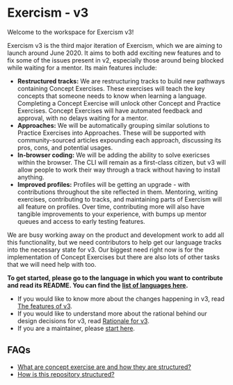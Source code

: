 # Exercism - v3

Welcome to the workspace for Exercism v3!

Exercism v3 is the third major iteration of Exercism, which we are aiming to launch around June 2020. It aims to both add exciting new features and to fix some of the issues present in v2, especially those around being blocked while waiting for a mentor. Its main features include:
- **Restructured tracks:** We are restructuring tracks to build new pathways containing Concept Exercises. These exercises will teach the key concepts that someone needs to know when learning a language. Completing a Concept Exercise will unlock other Concept and Practice Exercises. Concept Exercises will have automated feedback and approval, with no delays waiting for a mentor.
- **Approaches:** We will be automatically grouping similar solutions to Practice Exercises into Approaches. These will be supported with community-sourced articles expounding each approach, discussing its pros, cons, and potential usages.
- **In-browser coding:** We will be adding the ability to solve exericses within the browser. The CLI will remain as a first-class citizen, but v3 will allow people to work their way through a track without having to install anything.
- **Improved profiles:** Profiles will be getting an upgrade - with contributions throughout the site reflected in them. Mentoring, writing exercises, contributing to tracks, and maintaining parts of Exercism will all feature on profiles. Over time, contributing more will also have tangible improvements to your experience, with bumps up mentor queues and access to early testing features.

We are busy working away on the product and development work to add all this functionality, but we need contributors to help get our language tracks into the necessary state for v3. Our biggest need right now is for the implementation of Concept Exercises but there are also lots of other tasks that we will need help with too.

**To get started, please go to the language in which you want to contribute and read its README. You can find the [list of languages here](languages/README.md).**

- If you would like to know more about the changes happening in v3, read [The features of v3](features-of-v3.md).
- If you would like to understand more about the rational behind our design decisions for v3, read [Rationale for v3](rationale-for-v3.md).
- If you are a maintainer, please [start here](./docs/maintainers-how-to-get-started.md).

## FAQs

- [What are concept exercise are and how they are structured?](./docs/concept-exercises.md)
- [How is this repository structured?](./docs/repository-structure.md)

